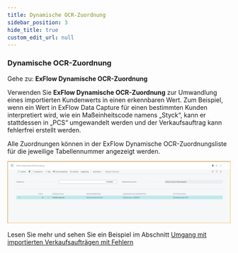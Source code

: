 ```yaml
---
title: Dynamische OCR-Zuordnung
sidebar_position: 3
hide_title: true
custom_edit_url: null
---
```


### Dynamische OCR-Zuordnung

Gehe zu: **ExFlow Dynamische OCR-Zuordnung**

Verwenden Sie **ExFlow Dynamische OCR-Zuordnung** zur Umwandlung eines importierten Kundenwerts in einen erkennbaren Wert. Zum Beispiel, wenn ein Wert in ExFlow Data Capture für einen bestimmten Kunden interpretiert wird, wie ein Maßeinheitscode namens „Styck“, kann er stattdessen in „PCS“ umgewandelt werden und der Verkaufsauftrag kann fehlerfrei erstellt werden.

Alle Zuordnungen können in der ExFlow Dynamische OCR-Zuordnungsliste für die jeweilige Tabellennummer angezeigt werden.

![ExFlow Data Capture Account](../../images/dynamics-ocr-mapping-001.png)

Lesen Sie mehr und sehen Sie ein Beispiel im Abschnitt
[Umgang mit importierten Verkaufsaufträgen mit Fehlern](https://docs.exflow.cloud/business-central/docs/user-manual/sales-order/sales-import#handling-imported-sales-orders-with-error)
